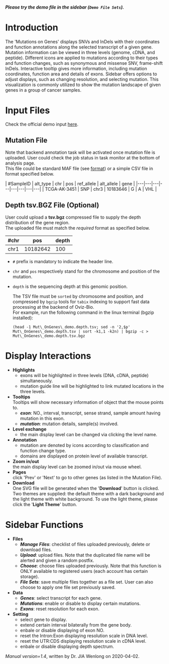 ##### Please try the demo file in the sidebar (`Demo File Sets`).

<!-- ##### [Download](https://raw.githubusercontent.com/Nobel-Justin/Oviz-Bio-demo/master/Mut_OnGenes/demo_data/Mut_OnGenes_demo.mutations.csv) and [Check](https://github.com/Nobel-Justin/Oviz-Bio-demo/blob/master/Mut_OnGenes/demo_data/Mut_OnGenes_demo.mutations.csv) the `Mutation CSV input`.
##### [Download](https://github.com/Nobel-Justin/Oviz-Bio-demo/raw/master/Mut_OnGenes/demo_data/Mut_OnGenes_demo.depth.tsv.bgz) the `Depth BGZ input` (Optional). -->

# Introduction
The 'Mutations on Genes' displays SNVs and InDels with their coordinates and function annotations along the selected transcript of a given gene. Mutation information can be viewed in three levels (genome, cDNA, and peptide). Different icons are applied to mutations according to their types and function changes, such as synonymous and missense SNV, frame-shift InDels. Interactive tooltip gives more information, including mutation coordinates, function area and details of exons. Sidebar offers options to adjust displays, such as changing resolution, and selecting mutation. This visualization is commonly utilized to show the mutation landscape of given genes in a group of cancer samples.

# Input Files
Check the official demo input [here](https://github.com/Nobel-Justin/Oviz-Bio-demo/blob/master/Mut_OnGenes/demo_data).

## Mutation File

Note that backend annotation task will be activated once mutation file is uploaded. User could check the job status in task monitor at the bottom of analysis page.<br/>
This file could be standard MAF file (see [format](https://docs.gdc.cancer.gov/Data/File_Formats/MAF_Format/)) or a simple CSV file in format specified below.

| #SampleID |  alt_type |  chr | pos |  ref_allele | alt_allele | gene |
|---|---|---|---|---|---|---|---|
| TCGA-AK-3451 | SNP | chr3 | 10183646 | G | A | VHL |

## Depth tsv.BGZ File (Optional)

User could upload a **tsv.bgz** compressed file to supply the depth distribution of the gene region.<br/>
The uploaded file must match the *required* format as specified below.

| #chr |  pos |  depth |
|---|---|---|
| chr1  | 10182642  | 100 |

- `#` prefix is mandatory to indicate the header line.
- `chr` and `pos` respectively stand for the chromosome and position of the mutation.
- `depth` is the sequencing depth at this genomic position.

  The TSV file must be `sorted` by chromosome and position, and compressed by `bgzip` tools for `tabix` indexing to support fast data processing at the backend of Oviz-Bio.<br/>
  For example, run the following command in the linux terminal (bgzip installed):
  <pre><code>(head -1 Mut\_OnGenes\_demo.depth.tsv; sed -n '2,$p' Mut\_OnGenes\_demo.depth.tsv | sort -k1,1 -k2n) | bgzip -c > Mut\_OnGenes\_demo.depth.tsv.bgz</code></pre>

# Display Interactions

- **Highlights**<br/>
  - exons will be highlighted in three levels (DNA, cDNA, peptide) simultaneously.
  - mutation guide line will be highlighted to link mutated locations in the three levels.
- **Tooltips**<br/>
  Tooltips will show necessary information of object that the mouse points to.
  - __*exon*__: NO., interval, transcript, sense strand, sample amount having mutation in this exon.
  - __*mutation*__: mutation details, sample(s) involved.
- **Level exchange**<br/>
  - the main display level can be changed via clicking the level name.
- **Annotation**<br/>
  - mutation are denoted by icons according to classification and function change type.
  - domains are displayed on protein level of available transcript.
- **Zoom in/out**<br/>
  the main display level can be zoomed in/out via mouse wheel.
- **Pages**<br/>
  click 'Prev' or 'Next' to go to other genes (as listed in the Mutation File).
- **Download**<br/>
  One SVG file will be generated when the '**Download**' button is clicked. Two themes are supplied: the default theme with a dark background and the light theme with white background. To use the light theme, please click the '**Light Theme**' button.

# Sidebar Functions

- **Files**
  - __*Manage Files*__: checklist of files uploaded previously, delete or download files.
  - __*Upload*__: upload files. Note that the duplicated file name will be alerted and given a random postfix.
  - __*Choose*__: choose files uploaded previously. Note that this function is ONLY available to registered users (each account has certain storage).
  - __*File Sets*__: save multiple files together as a file set. User can also choose to apply one file set previously saved.
- **Data**
  - __*Genes*__: select transcript for each gene.
  - __*Mutations*__: enable or disable to display certain mutations.
  - __*Exons*__: reset resolution for each exon.
- **Setting**<br/>
  - select gene to display.
  - extend certain interval bilaterally from the gene body.
  - enbale or disable displaying of exon NO.
  - reset the Intron:Exon displaying resolution scale in DNA level.
  - reset the UTR:CDS displaying resolution scale in cDNA level.
  - enbale or disable displaying depth spectrum.

*Manual version=1.4*, written by Dr. JIA Wenlong on 2020-04-02.
